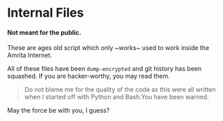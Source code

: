 # Internal Files
#### Not meant for the public.

These are ages old script which only ~works~ used to work inside the Amrita Internet.

All of these files have been `dump-encrypted` and git history has been squashed. If you are hacker-worthy, you may read them.

> Do not blame me for the quality of the code as this were all written when I started off with Python and Bash.You have been warned.

May the force be with you, I guess?
